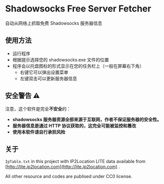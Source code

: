 # Shadowsocks Free Server Fetcher

自动从网络上抓取免费 Shadowsocks 服务器信息

## 使用方法

* 运行程序
* 根据提示选择您的 shadowsocks.exe 文件的位置
* 程序会以托盘图标的形式显示在您的任务栏上（一般在屏幕右下角）
    * 右键它可以弹出设置菜单
    * 左键双击可以更新服务器信息

## 安全警告 ⚠

注意，这个软件是完全**不安全**的：

* **shadowsocks 服务器资源全部来源于互联网，作者不保证服务器的安全性。**
* **服务器信息是通过 HTTP 协议获取的，这完全可能被监控和篡改**
* **使用本软件请自行承担风险**

## 关于

`IpTable.txt` in this project with IP2Location LITE data available from [http://lite.ip2location.com](http://lite.ip2location.com) .

All other resource and codes are publised under CC0 license.